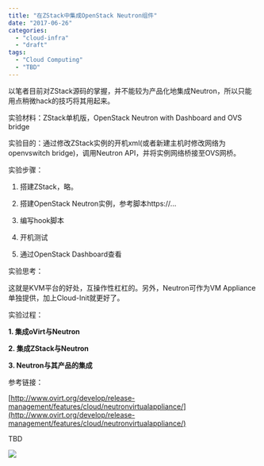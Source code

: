```yaml
---
title: "在ZStack中集成OpenStack Neutron组件"
date: "2017-06-26"
categories: 
  - "cloud-infra"
  - "draft"
tags:
  - "Cloud Computing"
  - "TBD"
---
```


以笔者目前对ZStack源码的掌握，并不能较为产品化地集成Neutron，所以只能用点稍微hack的技巧将其用起来。

实验材料：ZStack单机版，OpenStack Neutron with Dashboard and OVS bridge

实验目的：通过修改ZStack实例的开机xml(或者新建主机时修改网络为openvswitch bridge)，调用Neutron API，并将实例网络桥接至OVS网桥。

实验步骤：

1. 搭建ZStack，略。

2. 搭建OpenStack Neutron实例，参考脚本https://...

3. 编写hook脚本

4. 开机测试

5. 通过OpenStack Dashboard查看

实验思考：

这就是KVM平台的好处，互操作性杠杠的。另外，Neutron可作为VM Appliance单独提供，加上Cloud-Init就更好了。

实验过程：

**1. 集成oVirt与Neutron**

**2. 集成ZStack与Neutron**

**3. Neutron与其产品的集成**

参考链接：

[http://www.ovirt.org/develop/release-management/features/cloud/neutronvirtualappliance/](http://www.ovirt.org/develop/release-management/features/cloud/neutronvirtualappliance/)

TBD

[![](/blog/post/images/Neutron-appliance-topology.png)](https://blog.lofyer.org/wp-content/uploads/Neutron-appliance-topology.png)
